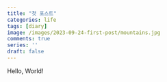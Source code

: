 ```yaml
---
title: "첫 포스트"
categories: life
tags: [diary]
image: /images/2023-09-24-first-post/mountains.jpg
comments: true
series: ''
draft: false
---
```


Hello, World!